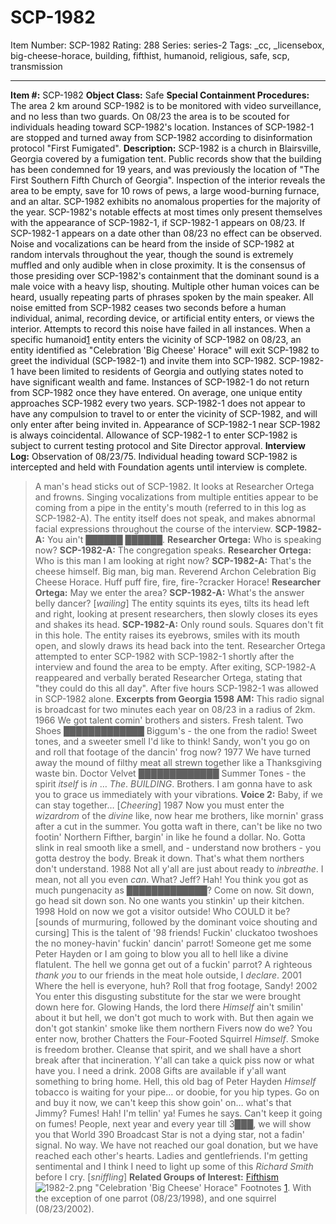 # SCP-1982
Item Number: SCP-1982
Rating: 288
Series: series-2
Tags: _cc, _licensebox, big-cheese-horace, building, fifthist, humanoid, religious, safe, scp, transmission

---

**Item #:** SCP-1982
**Object Class:** Safe
**Special Containment Procedures:** The area 2 km around SCP-1982 is to be monitored with video surveillance, and no less than two guards. On 08/23 the area is to be scouted for individuals heading toward SCP-1982's location. Instances of SCP-1982-1 are stopped and turned away from SCP-1982 according to disinformation protocol "First Fumigated".
**Description:** SCP-1982 is a church in Blairsville, Georgia covered by a fumigation tent. Public records show that the building has been condemned for 19 years, and was previously the location of "The First Southern Fifth Church of Georgia". Inspection of the interior reveals the area to be empty, save for 10 rows of pews, a large wood-burning furnace, and an altar. SCP-1982 exhibits no anomalous properties for the majority of the year. SCP-1982's notable effects at most times only present themselves with the appearance of SCP-1982-1, if SCP-1982-1 appears on 08/23. If SCP-1982-1 appears on a date other than 08/23 no effect can be observed.
Noise and vocalizations can be heard from the inside of SCP-1982 at random intervals throughout the year, though the sound is extremely muffled and only audible when in close proximity. It is the consensus of those presiding over SCP-1982's containment that the dominant sound is a male voice with a heavy lisp, shouting. Multiple other human voices can be heard, usually repeating parts of phrases spoken by the main speaker. All noise emitted from SCP-1982 ceases two seconds before a human individual, animal, recording device, or artificial entity enters, or views the interior. Attempts to record this noise have failed in all instances.
When a specific humanoid[1](javascript:;) entity enters the vicinity of SCP-1982 on 08/23, an entity identified as "Celebration 'Big Cheese' Horace" will exit SCP-1982 to greet the individual (SCP-1982-1) and invite them into SCP-1982. SCP-1982-1 have been limited to residents of Georgia and outlying states noted to have significant wealth and fame. Instances of SCP-1982-1 do not return from SCP-1982 once they have entered. On average, one unique entity approaches SCP-1982 every two years.
SCP-1982-1 does not appear to have any compulsion to travel to or enter the vicinity of SCP-1982, and will only enter after being invited in. Appearance of SCP-1982-1 near SCP-1982 is always coincidental. Allowance of SCP-1982-1 to enter SCP-1982 is subject to current testing protocol and Site Director approval.
**Interview Log:** Observation of 08/23/75. Individual heading toward SCP-1982 is intercepted and held with Foundation agents until interview is complete.
> A man's head sticks out of SCP-1982. It looks at Researcher Ortega and frowns.
> Singing vocalizations from multiple entities appear to be coming from a pipe in the entity's mouth (referred to in this log as SCP-1982-A). The entity itself does not speak, and makes abnormal facial expressions throughout the course of the interview.
> **SCP-1982-A:** You ain't ██████ ██████.
> **Researcher Ortega:** Who is speaking now?
> **SCP-1982-A:** The congregation speaks.
> **Researcher Ortega:** Who is this man I am looking at right now?
> **SCP-1982-A:** That's the cheese himself. Big man, big man. Reverend Archon Celebration Big Cheese Horace. Huff puff fire, fire, fire-?cracker Horace!
> **Researcher Ortega:** May we enter the area?
> **SCP-1982-A:** What's the answer belly dancer? [_wailing_]
> The entity squints its eyes, tilts its head left and right, looking at present researchers, then slowly closes its eyes and shakes its head.
> **SCP-1982-A:** Only round souls. Squares don't fit in this hole.
> The entity raises its eyebrows, smiles with its mouth open, and slowly draws its head back into the tent.
> Researcher Ortega attempted to enter SCP-1982 with SCP-1982-1 shortly after the interview and found the area to be empty. After exiting, SCP-1982-A reappeared and verbally berated Researcher Ortega, stating that "they could do this all day". After five hours SCP-1982-1 was allowed in SCP-1982 alone.
**Excerpts from Georgia 1598 AM:** This radio signal is broadcast for two minutes each year on 08/23 in a radius of 2km.
1966
> We got talent comin' brothers and sisters. Fresh talent. Two Shoes █████████████ Biggum's - the one from the radio! Sweet tones, and a sweeter smell I'd like to think! Sandy, won't you go on and roll that footage of the dancin' frog now?
1977
> We have turned away the mound of filthy meat all strewn together like a Thanksgiving waste bin. Doctor Velvet █████████████ Summer Tones - the spirit _itself_ is _in_ … _The_. _BUILDING_. Brothers. I am gonna have to ask you to grace us immediately with your vibrations.
> **Voice 2:** Baby, if we can stay together…
> [_Cheering_]
1987
> Now you must enter the _wizardrom_ of the _divine_ like, now hear me brothers, like mornin' grass after a cut in the summer. You gotta waft in there, can't be like no two footin' Northern Fifther, bargin' in like he found a dollar. No. Gotta slink in real smooth like a smell, and - understand now brothers - you gotta destroy the body. Break it down. That's what them northers don't understand.
1988
> Not all y'all are just about ready to _inbreathe_. I mean, not all you even _can_. What? Jeff? Hah! You think you got as much pungenacity as █████████████? Come on now. Sit down, go head sit down son. No one wants you stinkin' up their kitchen.
1998
> Hold on now we got a visitor outside! Who COULD it be? [sounds of murmuring, followed by the dominant voice shouting and cursing] This is the talent of '98 friends! Fuckin' cluckatoo twoshoes the no money-havin' fuckin' dancin' parrot! Someone get me some Peter Hayden or I am going to blow you all to hell like a divine flatulent. The hell we gonna get out of a fuckin' parrot? A righteous _thank you_ to our friends in the meat hole outside, I _declare_.
2001
> Where the hell is everyone, huh? Roll that frog footage, Sandy!
2002
> You enter this disgusting substitute for the star we were brought down here for. Glowing Hands, the lord there _Himself_ ain't smilin' about it but hell, we don't got much to work with. But then again we don't got stankin' smoke like them northern Fivers now do we? You enter now, brother Chatters the Four-Footed Squirrel _Himself_. Smoke is freedom brother. Cleanse that spirit, and we shall have a short break after that incineration. Y'all can take a quick piss now or what have you. I need a drink.
2008
> Gifts are available if y'all want something to bring home. Hell, this old bag of Peter Hayden _Himself_ tobacco is waiting for your pipe… or doobie, for you hip types. Go on and buy it now, we can't keep this show goin' on… what's that Jimmy? Fumes! Hah! I'm tellin' ya! Fumes he says. Can't keep it going on fumes! People, next year and every year till 3███, we will show you that World 390 Broadcast Star is not a dying star, not a fadin' signal. No way. We have not reached our goal donation, but we have reached each other's hearts. Ladies and gentlefriends. I'm getting sentimental and I think I need to light up some of this _Richard Smith_ before I cry. [_sniffling_]
**Related Groups of Interest:** [Fifthism](/fifthist-hub)
![1982-2.png](https://scp-wiki.wdfiles.com/local--files/scp-1982/1982-2.png)
"Celebration 'Big Cheese' Horace"
Footnotes
[1](javascript:;). With the exception of one parrot (08/23/1998), and one squirrel (08/23/2002).